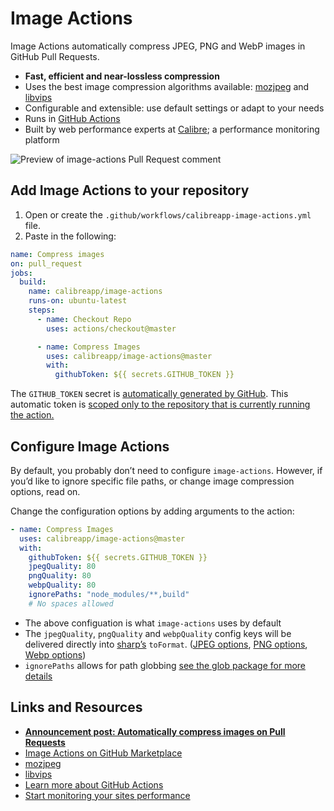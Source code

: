 # Image Actions

Image Actions automatically compress JPEG, PNG and WebP images in GitHub Pull Requests.

- **Fast, efficient and near-lossless compression**
- Uses the best image compression algorithms available: [mozjpeg](https://github.com/mozilla/mozjpeg) and [libvips](https://github.com/libvips/libvips)
- Configurable and extensible: use default settings or adapt to your needs
- Runs in [GitHub Actions](https://github.com/features/actions)
- Built by web performance experts at [Calibre](https://calibreapp.com/); a  performance monitoring platform

![Preview of image-actions Pull Request comment](https://user-images.githubusercontent.com/924/62024579-e1470d00-b218-11e9-8655-693ea42ba0f7.png)

## Add Image Actions to your repository

1. Open or create the `.github/workflows/calibreapp-image-actions.yml` file.
2. Paste in the following:

```yml
name: Compress images
on: pull_request
jobs:
  build:
    name: calibreapp/image-actions
    runs-on: ubuntu-latest
    steps:
      - name: Checkout Repo
        uses: actions/checkout@master

      - name: Compress Images
        uses: calibreapp/image-actions@master
        with:
          githubToken: ${{ secrets.GITHUB_TOKEN }}
```

The `GITHUB_TOKEN` secret is [automatically generated by GitHub](https://help.github.com/en/articles/virtual-environments-for-github-actions#github_token-secret). This automatic token is [scoped only to the repository that is currently running the action.](https://help.github.com/en/articles/virtual-environments-for-github-actions#token-permissions)

## Configure Image Actions

By default, you probably don’t need to configure `image-actions`. However, if you’d like to ignore specific file paths, or change image compression options, read on.

Change the configuration options by adding arguments to the action:

```yml
- name: Compress Images
  uses: calibreapp/image-actions@master
  with:
    githubToken: ${{ secrets.GITHUB_TOKEN }}
    jpegQuality: 80
    pngQuality: 80
    webpQuality: 80
    ignorePaths: "node_modules/**,build"
    # No spaces allowed
```

- The above configuation is what `image-actions` uses by default
- The `jpegQuality`, `pngQuality` and `webpQuality` config keys will be delivered directly into [sharp’s](http://sharp.pixelplumbing.com) `toFormat`. ([JPEG options](http://sharp.pixelplumbing.com/en/stable/api-output/#jpeg), [PNG options](http://sharp.pixelplumbing.com/en/stable/api-output/#png), [Webp options](http://sharp.pixelplumbing.com/en/stable/api-output/#webp))
- `ignorePaths` allows for path globbing [see the glob package for more details](https://www.npmjs.com/package/glob)

## Links and Resources

- **[Announcement post: Automatically compress images on Pull Requests](https://calibreapp.com/blog/compress-images-in-prs/)**
- [Image Actions on GitHub Marketplace](https://github.com/marketplace/actions/image-actions)
- [mozjpeg](https://github.com/mozilla/mozjpeg)
- [libvips](https://github.com/libvips/libvips)
- [Learn more about GitHub Actions](https://github.com/features/actions)
- [Start monitoring your sites performance](https://calibreapp.com/)
